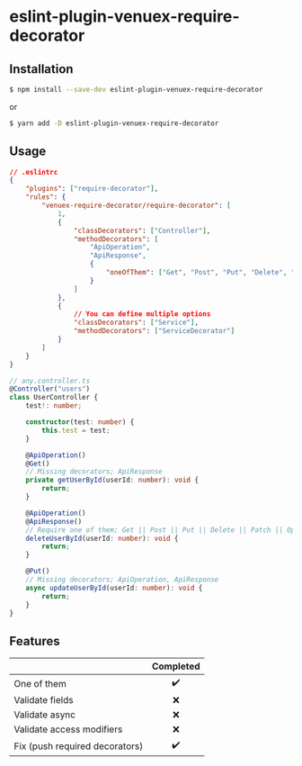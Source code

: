 # eslint-plugin-venuex-require-decorator

## Installation

```bash
$ npm install --save-dev eslint-plugin-venuex-require-decorator
```

or

```bash
$ yarn add -D eslint-plugin-venuex-require-decorator
```

## Usage

```json
// .eslintrc
{
    "plugins": ["require-decorator"],
    "rules": {
        "venuex-require-decorator/require-decorator": [
            1,
            {
                "classDecorators": ["Controller"],
                "methodDecorators": [
                    "ApiOperation",
                    "ApiResponse",
                    {
                        "oneOfThem": ["Get", "Post", "Put", "Delete", "Patch", "Options", "Head", "All"]
                    }
                ]
            },
            {
                // You can define multiple options
                "classDecorators": ["Service"],
                "methodDecorators": ["ServiceDecorator"]
            }
        ]
    }
}
```

```typescript
// any.controller.ts
@Controller("users")
class UserController {
    test!: number;

    constructor(test: number) {
        this.test = test;
    }

    @ApiOperation()
    @Get()
    // Missing decorators; ApiResponse
    private getUserById(userId: number): void {
        return;
    }

    @ApiOperation()
    @ApiResponse()
    // Require one of them; Get || Post || Put || Delete || Patch || Options || Head || All
    deleteUserById(userId: number): void {
        return;
    }

    @Put()
    // Missing decorators; ApiOperation, ApiResponse
    async updateUserById(userId: number): void {
        return;
    }
}
```

## Features

|                                | Completed |
| ------------------------------ | :-------: |
| One of them                    |    ✔️     |
| Validate fields                |    ❌     |
| Validate async                 |    ❌     |
| Validate access modifiers      |    ❌     |
| Fix (push required decorators) |    ✔️     |

